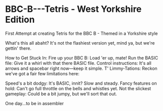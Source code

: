 # BBC-B---Tetris - West Yorkshire Edition
First Attempt at creating Tetris for the BBC B - Themed in a Yorkshire style

What's this all abaht?
It's not the flashiest version yet, mind ya, but we're gettin' there.

How to Get Stuck In:
Fire up your BBC B: Load 'er up, mate!
Run the BASIC file: Give it a whirl with that there BASIC file.
Control instructions: It's all arrows and spacebar right now—keep it simple.
T' Limmy-Tations:
Reckon we've got a fair few limitations here:

Speed's a bit dodgy: It's BASIC, innit? Slow and steady.
Fancy features on hold: Can't go full throttle on the bells and whistles yet.
Not the slickest gameplay: Could be a bit jumpy, but we'll sort that out.

One day...to be in assembler
